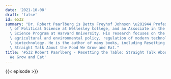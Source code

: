 ```yaml
---
date: '2021-10-08'
draft: 'false'
id: e532
summary: "Dr. Robert Paarlberg is Betty Freyhof Johnson \u201944 Professor Emeritus\
  \ of Political Science at Wellesley College, and an Associate in the Sustainability\
  \ Science Program at Harvard University. His research focuses on the international\
  \ agricultural and environmental policy, regulation of modern technology, including\
  \ biotechnology. He is the author of many books, including Resetting the Table:\
  \ Straight Talk About the Food We Grow and Eat."
title: '#532 Robert Paarlberg - Resetting the Table: Straight Talk About the Food
  We Grow and Eat'
---
```

{{< episode >}}
